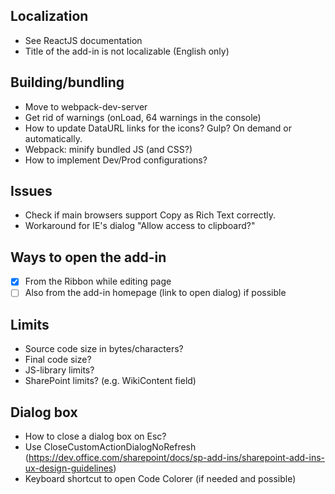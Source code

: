 ## Localization
- See ReactJS documentation
- Title of the add-in is not localizable (English only)

## Building/bundling
- Move to webpack-dev-server
- Get rid of warnings (onLoad, 64 warnings in the console)
- How to update DataURL links for the icons? Gulp? On demand or automatically.
- Webpack: minify bundled JS (and CSS?)
- How to implement Dev/Prod configurations?

## Issues
- Check if main browsers support Copy as Rich Text correctly.
- Workaround for IE's dialog "Allow access to clipboard?"

## Ways to open the add-in
- [x] From the Ribbon while editing page
- [ ] Also from the add-in homepage (link to open dialog) if possible

## Limits
- Source code size in bytes/characters?
- Final code size?
- JS-library limits?
- SharePoint limits? (e.g. WikiContent field)

## Dialog box
- How to close a dialog box on Esc?
- Use CloseCustomActionDialogNoRefresh (https://dev.office.com/sharepoint/docs/sp-add-ins/sharepoint-add-ins-ux-design-guidelines)
- Keyboard shortcut to open Code Colorer (if needed and possible)
